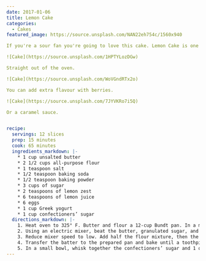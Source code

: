 ```yaml
---
date: 2017-01-06
title: Lemon Cake
categories:
  - Cakes
featured_image: https://source.unsplash.com/NAN22eh754c/1560x940

If you're a sour fan you're going to love this cake. Lemon Cake is one of my favorite year-round desserts, but it is a perfect choice for spring and summer, when everyone tends to crave citrus or light & flavorful recipes

![Cake](https://source.unsplash.com/1HPTYLozDGw)

Straight out of the oven.

![Cake](https://source.unsplash.com/WoVGndRTx2o)

You can add extra flavour with berries.

![Cake](https://source.unsplash.com/7JYVKRo7i5Q)

Or a caramel sauce.


recipe:
  servings: 12 slices
  prep: 15 minutes
  cook: 65 minutes
  ingredients_markdown: |-
    * 1 cup unsalted butter
    * 2 1/2 cups all-purpose flour
    * 1 teaspoon salt
    * 1/2 teaspoon baking soda
    * 1/2 teaspoon baking powder
    * 3 cups of sugar
    * 2 teaspoons of lemon zest
    * 6 teaspoons of lemon juice
    * 6 eggs
    * 1 cup Greek yogurt
    * 1 cup confectioners’ sugar
  directions_markdown: |-
    1. Heat oven to 325° F. Butter and flour a 12-cup Bundt pan. In a medium bowl, whisk together the flour, salt, baking soda, and baking powder.
    2. Using an electric mixer, beat the butter, granulated sugar, and lemon zest on medium-high until light and fluffy, 3 to 4 minutes. Beat in 4 tablespoons of the lemon juice, then the eggs, one at a time, scraping down the sides of the bowl as necessary.
    3. Reduce mixer speed to low. Add half the flour mixture, then the yogurt, and then the remaining flour mixture. Mix just until combined (do not overmix).
    4. Transfer the batter to the prepared pan and bake until a toothpick inserted in the center comes out clean, 65 to 75 minutes. Cool the cake in the pan for 30 minutes, then turn it out onto a wire rack to cool completely.
    5. In a small bowl, whisk together the confectioners’ sugar and 1 of the remaining tablespoons of lemon juice until smooth, adding the remaining lemon juice as necessary to create a thick, but pourable glaze.
---
```

